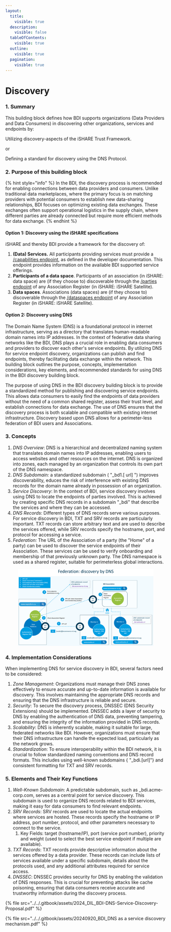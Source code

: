 ```yaml
---
layout:
  title:
    visible: true
  description:
    visible: false
  tableOfContents:
    visible: true
  outline:
    visible: true
  pagination:
    visible: true
---
```


# Discovery

### 1. Summary

This building block defines how BDI supports organizations (Data Providers and Data Consumers) in discovering other organizations, services and endpoints by:

&#x20;          Utilizing discovery-aspects of the iSHARE Trust Framework.

&#x20;or&#x20;

&#x20;          Defining a standard for discovery using the DNS Protocol.

### 2. Purpose of this building block

{% hint style="info" %}
In the BDI, the discovery process is recommended for enabling connections between data providers and consumers. Unlike traditional data marketplaces, where the primary focus is on matching providers with potential consumers to establish new data-sharing relationships, BDI focuses on optimizing existing data exchanges. These exchanges often support operational logistics in the supply chain, where different parties are already connected but require more efficient methods for data exchange.&#x20;
{% endhint %}

#### Option 1: Discovery using the iSHARE specifications

iSHARE and thereby BDI provide a framework for the discovery of:

1. **(Data) Services.** All participants providing services must provide a [/capabilities endpoint](https://dev.ishare.eu/common/capabilities.html), as defined in the developer documentation. This endpoint provides information on the available BDI supported service offerings.
2. **Participants of a data space**. Participants of an association (in iSHARE: data space) are (if they choose to) discoverable through the [/parties endpoint](https://dev.ishare.eu/satellite/parties.html) of any Association Register (in iSHARE: iSHARE Satellite).
3. **Data spaces**. Associations (data spaces) are (if they choose to) discoverable through the [/dataspaces endpoint](https://dev.ishare.eu/satellite/dataspaces.html) of any Association Register (in iSHARE: iSHARE Satellite).

#### Option 2: Discovery using DNS

The Domain Name System (DNS) is a foundational protocol in internet infrastructure, serving as a directory that translates human-readable domain names into IP addresses. In the context of federative data sharing networks like the BDI, DNS plays a crucial role in enabling data consumers and providers to discover each other's service endpoints. By utilizing DNS for service endpoint discovery, organizations can publish and find endpoints, thereby facilitating data exchange within the network. This building block outlines the purpose, concepts, implementation considerations, key elements, and recommended standards for using DNS in the BDI discovery building block.&#x20;

The purpose of using DNS in the BDI discovery building block is to provide a standardized method for publishing and discovering service endpoints. This allows data consumers to easily find the endpoints of data providers without the need of a common shared register, assess their trust level, and establish connections for data exchange. The use of DNS ensures that the discovery process is both scalable and compatible with existing internet infrastructure. Discovery based upon DNS allows for  a perimeter-less federation of BDI users and Associations.

### 3. Concepts

1. _DNS Overview_: DNS is a hierarchical and decentralized naming system that translates domain names into IP addresses, enabling users to access websites and other resources on the internet. DNS is organized into zones, each managed by an organization that controls its own part of the DNS namespace.&#x20;
2. _DNS Subdomain:_ a standardized subdomain ( "\_bd1.\[ url] ") improves discoverability, educes the risk of interference with  existing DNS records for the domain name already in possession of an organization.
3. _Service Discovery_: In the context of BDI, service discovery involves using DNS to locate the endpoints of parties involved. This is achieved by creating specific DNS records in a subdomain "\_bdi" that describe the services and where they can be accessed.&#x20;
4. _DNS Records_: Different types of DNS records serve various purposes. For service discovery in BDI, TXT and SRV records are particularly important. TXT records can store arbitrary text and are used to describe the services offered, while SRV records specify the hostname, port, and protocol for accessing a service.&#x20;
5. _Federation:_ The URL of the Association of a party (the "Home" of a party) can be used to discover the service endpoints of their Association. These services can be used to verify onboarding and membership of that previously unknown party. The DNS namespace is used as a shared register, suitable for perimeterless global interactions.

<figure><img src="../../.gitbook/assets/20240911 Federation Discovery.png" alt=""><figcaption></figcaption></figure>

### 4. Implementation Considerations&#x20;

When implementing DNS for service discovery in BDI, several factors need to be considered:&#x20;

1. _Zone Management_: Organizations must manage their DNS zones effectively to ensure accurate and up-to-date information is available for discovery. This involves maintaining the appropriate DNS records and ensuring that the DNS infrastructure is reliable and secure.&#x20;
2. _Security_: To secure the discovery process, DNSSEC (DNS Security Extensions) should be implemented. DNSSEC adds a layer of security to DNS by enabling the authentication of DNS data, preventing tampering, and ensuring the integrity of the information provided in DNS records.&#x20;
3. _Scalability_: DNS is inherently scalable, making it suitable for large, federated networks like BDI. However, organizations must ensure that their DNS infrastructure can handle the expected load, particularly as the network grows.&#x20;
4. _Standardization_: To ensure interoperability within the BDI network, it is crucial to follow standardized naming conventions and DNS record formats. This includes using well-known subdomains { "\_bdi.\[url]"}  and consistent formatting for TXT and SRV records.&#x20;

### 5. Elements and Their Key Functions&#x20;

1. _Well-Known Subdomain_: A predictable subdomain, such as \_bdi.acme-corp.com, serves as a central point for service discovery. This subdomain is used to organize DNS records related to BDI services, making it easy for data consumers to find relevant endpoints.&#x20;
2. _SRV Records_: SRV records are used to locate the actual endpoints where services are hosted. These records specify the hostname or IP address, port number, protocol, and other parameters necessary to connect to the service.
   1. Key Fields: target (hostname/IP), port (service port number), priority and weight (used to select the best service endpoint if multiple are available).&#x20;
3. _TXT Records_: TXT records provide descriptive information about the services offered by a data provider. These records can include lists of services available under a specific subdomain, details about the protocols used, and any additional attributes required for service access.&#x20;
4. _DNSSEC_: DNSSEC provides security for DNS by enabling the validation of DNS responses. This is crucial for preventing attacks like cache poisoning, ensuring that data consumers receive accurate and trustworthy information during the discovery process.&#x20;

&#x20;

{% file src="../../.gitbook/assets/2024_DIL_BDI-DNS-Service-Discovery-Proposal.pdf" %}

{% file src="../../.gitbook/assets/20240920_BDI_DNS as a service discovery mechanism.pdf" %}
